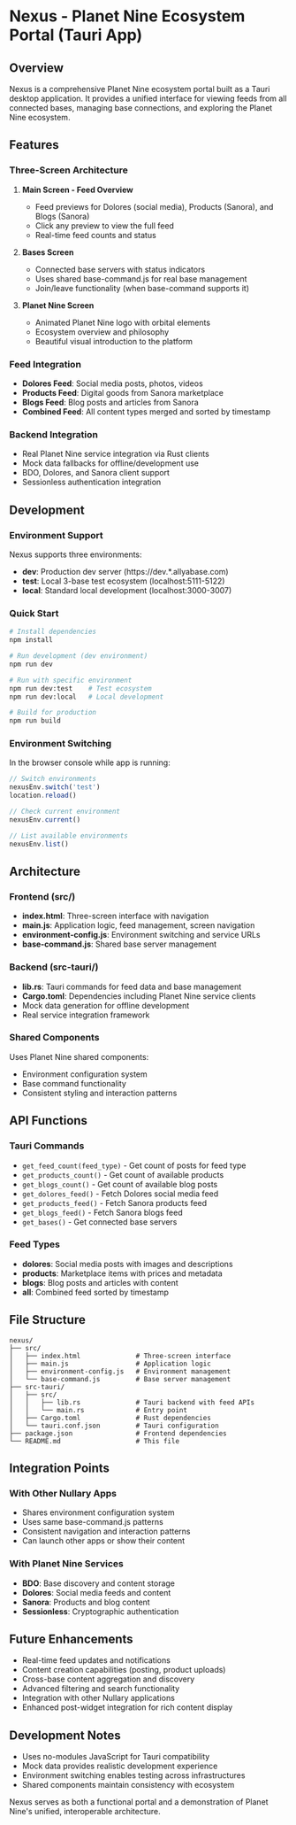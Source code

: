 # Nexus - Planet Nine Ecosystem Portal (Tauri App)

## Overview

Nexus is a comprehensive Planet Nine ecosystem portal built as a Tauri desktop application. It provides a unified interface for viewing feeds from all connected bases, managing base connections, and exploring the Planet Nine ecosystem.

## Features

### Three-Screen Architecture

1. **Main Screen - Feed Overview**
   - Feed previews for Dolores (social media), Products (Sanora), and Blogs (Sanora)
   - Click any preview to view the full feed
   - Real-time feed counts and status

2. **Bases Screen** 
   - Connected base servers with status indicators
   - Uses shared base-command.js for real base management
   - Join/leave functionality (when base-command supports it)

3. **Planet Nine Screen**
   - Animated Planet Nine logo with orbital elements
   - Ecosystem overview and philosophy
   - Beautiful visual introduction to the platform

### Feed Integration

- **Dolores Feed**: Social media posts, photos, videos
- **Products Feed**: Digital goods from Sanora marketplace
- **Blogs Feed**: Blog posts and articles from Sanora
- **Combined Feed**: All content types merged and sorted by timestamp

### Backend Integration

- Real Planet Nine service integration via Rust clients
- Mock data fallbacks for offline/development use
- BDO, Dolores, and Sanora client support
- Sessionless authentication integration

## Development

### Environment Support

Nexus supports three environments:

- **dev**: Production dev server (https://dev.*.allyabase.com)
- **test**: Local 3-base test ecosystem (localhost:5111-5122)
- **local**: Standard local development (localhost:3000-3007)

### Quick Start

```bash
# Install dependencies
npm install

# Run development (dev environment)
npm run dev

# Run with specific environment
npm run dev:test    # Test ecosystem
npm run dev:local   # Local development

# Build for production
npm run build
```

### Environment Switching

In the browser console while app is running:

```javascript
// Switch environments
nexusEnv.switch('test')
location.reload()

// Check current environment
nexusEnv.current()

// List available environments
nexusEnv.list()
```

## Architecture

### Frontend (src/)
- **index.html**: Three-screen interface with navigation
- **main.js**: Application logic, feed management, screen navigation
- **environment-config.js**: Environment switching and service URLs
- **base-command.js**: Shared base server management

### Backend (src-tauri/)
- **lib.rs**: Tauri commands for feed data and base management
- **Cargo.toml**: Dependencies including Planet Nine service clients
- Mock data generation for offline development
- Real service integration framework

### Shared Components

Uses Planet Nine shared components:
- Environment configuration system
- Base command functionality
- Consistent styling and interaction patterns

## API Functions

### Tauri Commands

- `get_feed_count(feed_type)` - Get count of posts for feed type
- `get_products_count()` - Get count of available products
- `get_blogs_count()` - Get count of available blog posts
- `get_dolores_feed()` - Fetch Dolores social media feed
- `get_products_feed()` - Fetch Sanora products feed
- `get_blogs_feed()` - Fetch Sanora blogs feed
- `get_bases()` - Get connected base servers

### Feed Types

- **dolores**: Social media posts with images and descriptions
- **products**: Marketplace items with prices and metadata
- **blogs**: Blog posts and articles with content
- **all**: Combined feed sorted by timestamp

## File Structure

```
nexus/
├── src/
│   ├── index.html              # Three-screen interface
│   ├── main.js                 # Application logic
│   ├── environment-config.js   # Environment management
│   └── base-command.js         # Base server management
├── src-tauri/
│   ├── src/
│   │   ├── lib.rs              # Tauri backend with feed APIs
│   │   └── main.rs             # Entry point
│   ├── Cargo.toml              # Rust dependencies
│   └── tauri.conf.json         # Tauri configuration
├── package.json                # Frontend dependencies
└── README.md                   # This file
```

## Integration Points

### With Other Nullary Apps
- Shares environment configuration system
- Uses same base-command.js patterns
- Consistent navigation and interaction patterns
- Can launch other apps or show their content

### With Planet Nine Services
- **BDO**: Base discovery and content storage
- **Dolores**: Social media feeds and content
- **Sanora**: Products and blog content
- **Sessionless**: Cryptographic authentication

## Future Enhancements

- Real-time feed updates and notifications
- Content creation capabilities (posting, product uploads)
- Cross-base content aggregation and discovery
- Advanced filtering and search functionality
- Integration with other Nullary applications
- Enhanced post-widget integration for rich content display

## Development Notes

- Uses no-modules JavaScript for Tauri compatibility
- Mock data provides realistic development experience
- Environment switching enables testing across infrastructures
- Shared components maintain consistency with ecosystem

Nexus serves as both a functional portal and a demonstration of Planet Nine's unified, interoperable architecture.